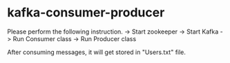 # kafka-consumer-producer

Please perform the following instruction.
-> Start zookeeper
-> Start Kafka
-> Run Consumer class
-> Run Producer class

After consuming messages, it will get stored in "Users.txt" file.